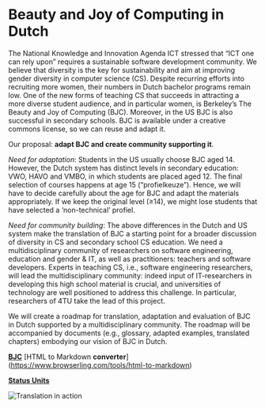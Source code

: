 # Beauty and Joy of Computing in Dutch

The National Knowledge and Innovation Agenda ICT stressed that “ICT one can rely upon” requires a sustainable software development community. We believe that diversity is the key for sustainability and aim at improving gender diversity in computer science (CS). Despite recurring efforts into recruiting more women, their numbers in Dutch bachelor programs remain low. One of the new forms of teaching CS that succeeds in attracting a more diverse student audience, and in particular women, is Berkeley’s The Beauty and Joy of Computing (BJC). Moreover, in the US BJC is also successful in secondary schools. BJC is available under a creative commons license, so we can reuse and adapt it.

Our proposal: **adapt BJC and create community supporting it**.

*Need for adaptation*: Students in the US usually choose BJC aged 14. However, the Dutch system has distinct levels in secondary education: VWO, HAVO and VMBO, in which students are placed aged 12. The final selection of courses happens at age 15 (“profielkeuze”). Hence, we will have to decide carefully about the age for BJC and adapt the materials appropriately. If we keep the original level (≥14), we might lose students that have selected a ‘non-technical’ profiel.

*Need for community building*: The above differences in the Dutch and US system make the translation of BJC a starting point for a broader discussion of diversity in CS and secondary school CS education. We need a multidisciplinary community of researchers on software engineering, education and gender & IT, as well as practitioners: teachers and software developers. Experts in teaching CS, i.e., software engineering researchers, will lead the multidisciplinary community: indeed input of IT-researchers in developing this high school material is crucial, and universities of technology are well positioned to address this challenge. In particular, researchers of 4TU take the lead of this project.

We will create a roadmap for translation, adaptation and evaluation of BJC in Dutch supported by a multidisciplinary community. The roadmap will be accompanied by documents (e.g., glossary, adapted examples, translated chapters) embodying our vision of BJC in Dutch.

[**BJC**](https://bjc.edc.org/bjc-r/course/bjc4nyc.html)
[HTML to Markdown **converter**] (https://www.browserling.com/tools/html-to-markdown)

[**Status Units**](https://docs.google.com/spreadsheets/d/1N4lQEEM7NCWkC7f3UYv8E5TqI-w-4ehZISPsUkC0DNE/edit?usp=sharing)

![Translation in action](https://drive.google.com/file/d/1h3Cbs7q-g9b8tjWnWqpQtKJwsnSw5kgx/view?usp=sharing)
